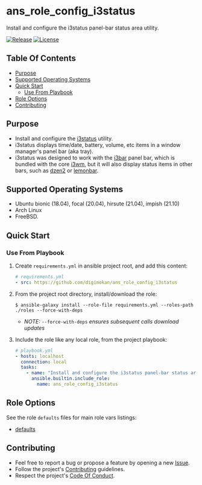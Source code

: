# ans_role_config_i3status

Install and configure the i3status panel-bar status area utility.

[![Release](https://img.shields.io/github/release/digimokan/ans_role_config_i3status.svg?label=release)](https://github.com/digimokan/ans_role_config_i3status/releases/latest "Latest Release Notes")
[![License](https://img.shields.io/badge/license-MIT-blue.svg?label=license)](LICENSE.md "Project License")

## Table Of Contents

* [Purpose](#purpose)
* [Supported Operating Systems](#supported-operating-systems)
* [Quick Start](#quick-start)
    * [Use From Playbook](#use-from-playbook)
* [Role Options](#role-options)
* [Contributing](#contributing)

## Purpose

* Install and configure the [i3status](https://i3wm.org/i3status/manpage.html#_external_scripts_programs_with_i3status)
  utility.
* i3status displays time/date, battery, volume, etc items in a window manager's
  panel bar (aka tray).
* i3status was designed to work with the [i3bar](https://i3wm.org/docs/userguide.html#_configuring_i3bar)
  panel bar, which is bundled with the core [i3wm](https://i3wm.org/), but it
  will also display status items in other bars, such as [dzen2](https://github.com/robm/dzen)
  or [lemonbar](https://github.com/LemonBoy/bar).

## Supported Operating Systems

* Ubuntu bionic (18.04), focal (20.04), hirsute (21.04), impish (21.10)
* Arch Linux
* FreeBSD.

## Quick Start

### Use From Playbook

1. Create `requirements.yml` in ansible project root, and add this content:

   ```yaml
   # requirements.yml
   - src: https://github.com/digimokan/ans_role_config_i3status
   ```

2. From the project root directory, install/download the role:

   ```shell
   $ ansible-galaxy install --role-file requirements.yml --roles-path ./roles --force-with-deps
   ```

   * _NOTE:_ `--force-with-deps` _ensures subsequent calls download updates_

3. Include the role like any local role, from the project playbook:

   ```yaml
   # playbook.yml
   - hosts: localhost
     connection: local
     tasks:
       - name: "Install and configure the i3status panel-bar status area utility"
         ansible.builtin.include_role:
           name: ans_role_config_i3status
   ```

## Role Options

See the role `defaults` files for main role vars listings:

  * [defaults](../defaults/main/)

## Contributing

* Feel free to report a bug or propose a feature by opening a new
  [Issue](https://github.com/digimokan/ans_role_config_i3status/issues).
* Follow the project's [Contributing](CONTRIBUTING.md) guidelines.
* Respect the project's [Code Of Conduct](CODE_OF_CONDUCT.md).

